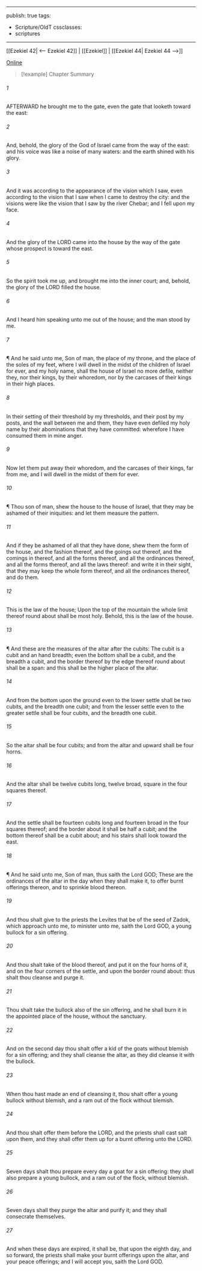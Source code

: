 

---
publish: true
tags:
  - Scripture/OldT
cssclasses:
  - scriptures
---
[[Ezekiel 42| <-- Ezekiel 42]] | [[Ezekiel]] | [[Ezekiel 44| Ezekiel 44 -->]]

[Online](https://churchofjesuschrist.org/study/scriptures/ot/ezek/43?lang=eng)

>[!example] Chapter Summary
>
###### 1
AFTERWARD he brought me to the gate, even the gate that looketh toward the east:
###### 2
And, behold, the glory of the God of Israel came from the way of the east: and his voice was like a noise of many waters: and the earth shined with his glory.
###### 3
And it was according to the appearance of the vision which I saw, even according to the vision that I saw when I came to destroy the city: and the visions were like the vision that I saw by the river Chebar; and I fell upon my face.
###### 4
And the glory of the LORD came into the house by the way of the gate whose prospect is toward the east.
###### 5
So the spirit took me up, and brought me into the inner court; and, behold, the glory of the LORD filled the house.
###### 6
And I heard him speaking unto me out of the house; and the man stood by me.
###### 7
¶ And he said unto me, Son of man, the place of my throne, and the place of the soles of my feet, where I will dwell in the midst of the children of Israel for ever, and my holy name, shall the house of Israel no more defile, neither they, nor their kings, by their whoredom, nor by the carcases of their kings in their high places.
###### 8
In their setting of their threshold by my thresholds, and their post by my posts, and the wall between me and them, they have even defiled my holy name by their abominations that they have committed: wherefore I have consumed them in mine anger.
###### 9
Now let them put away their whoredom, and the carcases of their kings, far from me, and I will dwell in the midst of them for ever.
###### 10
¶ Thou son of man, shew the house to the house of Israel, that they may be ashamed of their iniquities: and let them measure the pattern.
###### 11
And if they be ashamed of all that they have done, shew them the form of the house, and the fashion thereof, and the goings out thereof, and the comings in thereof, and all the forms thereof, and all the ordinances thereof, and all the forms thereof, and all the laws thereof: and write it in their sight, that they may keep the whole form thereof, and all the ordinances thereof, and do them.
###### 12
This is the law of the house; Upon the top of the mountain the whole limit thereof round about shall be most holy.  Behold, this is the law of the house.
###### 13
¶ And these are the measures of the altar after the cubits: The cubit is a cubit and an hand breadth; even the bottom shall be a cubit, and the breadth a cubit, and the border thereof by the edge thereof round about shall be a span: and this shall be the higher place of the altar.
###### 14
And from the bottom upon the ground even to the lower settle shall be two cubits, and the breadth one cubit; and from the lesser settle even to the greater settle shall be four cubits, and the breadth one cubit.
###### 15
So the altar shall be four cubits; and from the altar and upward shall be four horns.
###### 16
And the altar shall be twelve cubits long, twelve broad, square in the four squares thereof.
###### 17
And the settle shall be fourteen cubits long and fourteen broad in the four squares thereof; and the border about it shall be half a cubit; and the bottom thereof shall be a cubit about; and his stairs shall look toward the east.
###### 18
¶ And he said unto me, Son of man, thus saith the Lord GOD; These are the ordinances of the altar in the day when they shall make it, to offer burnt offerings thereon, and to sprinkle blood thereon.
###### 19
And thou shalt give to the priests the Levites that be of the seed of Zadok, which approach unto me, to minister unto me, saith the Lord GOD, a young bullock for a sin offering.
###### 20
And thou shalt take of the blood thereof, and put it on the four horns of it, and on the four corners of the settle, and upon the border round about: thus shalt thou cleanse and purge it.
###### 21
Thou shalt take the bullock also of the sin offering, and he shall burn it in the appointed place of the house, without the sanctuary.
###### 22
And on the second day thou shalt offer a kid of the goats without blemish for a sin offering; and they shall cleanse the altar, as they did cleanse it with the bullock.
###### 23
When thou hast made an end of cleansing it, thou shalt offer a young bullock without blemish, and a ram out of the flock without blemish.
###### 24
And thou shalt offer them before the LORD, and the priests shall cast salt upon them, and they shall offer them up for a burnt offering unto the LORD.
###### 25
Seven days shalt thou prepare every day a goat for a sin offering: they shall also prepare a young bullock, and a ram out of the flock, without blemish.
###### 26
Seven days shall they purge the altar and purify it; and they shall consecrate themselves.
###### 27
And when these days are expired, it shall be, that upon the eighth day, and so forward, the priests shall make your burnt offerings upon the altar, and your peace offerings; and I will accept you, saith the Lord GOD.



